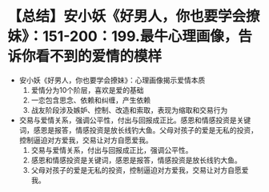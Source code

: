 # 【总结】安小妖《好男人，你也要学会撩妹》：151-200：199.最牛心理画像，告诉你看不到的爱情的模样

-   安小妖《好男人，你也要学会撩妹》：心理画像揭示爱情本质
    1.  爱情分为10个阶层，喜欢是爱的基础
    2.  一恋包含思念、依赖和纠缠，产生依赖
    3.  战友阶段涉及嫉妒、控制、改造和索取，表现为缩取和交易行为
-   交易与爱情关系，强调公平性，付出与回报成正比。感恩和情感投资是关键词，感恩是报答，情感投资是放长线钓大鱼。父母对孩子的爱是无私的投资，控制逼迫对方爱我，交易让对方自愿爱我。
    1.  交易与爱情关系，付出与回报成正比，强调公平性。
    2.  感恩和情感投资是关键词，感恩是报答，情感投资是放长线钓大鱼。
    3.  父母对孩子的爱是无私的投资，控制逼迫对方爱我，交易让对方自愿爱我。